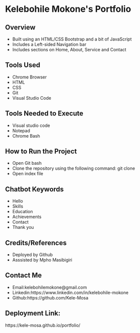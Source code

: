<h1>Kelebohile Mokone's Portfolio</h1>

 
<h2>Overview</h2>
<ul>
<li>Built using an HTML/CSS Bootstrap and a bit of JavaScript</li>
<li>Includes a Left-sided Navigation bar</li>
<li>Includes sections on Home, About, Service and Contact</li>
</ul>
 
<h2>Tools Used</h2>
<ul>
<li>Chrome Browser</li>
<li>HTML</li>
<li>CSS</li>
<li>Git</li>
<li>Visual Studio Code</li>
</ul>
 
<h2>Tools Needed to Execute</h2>
<ul>
<li>Visual studio code</li>
<li>Notepad</li>
<li>Chrome Bash</li>
</ul>
 
<h2>How to Run the Project</h2>
<ul>
<li>Open Git bash</li>
<li>Clone the repository using the following command: git clone </li>
<li>Open index file</li>
</ul>
 
<h2>Chatbot Keywords</h2>
<ul>
<li>Hello</li>
<li>Skills</li>
<li>Education</li>
<li>Achievements</li>
<li>Contact</li>
<li>Thank you</li>
</ul>
 
 
<h2>Credits/References</h2>
<ul>
<li>Deployed by Github</li>
<li>Asssisted by Mpho Masibigiri</li>
</ul>
 
 
<h2>Contact Me</h2>
<ul>
<li>Email:kelebohilemokone@gmail.com </li>
<li>Linkedin:https://www.linkedin.com/in/kelebohile-mokone</li>
<li>Github:https://github.com/Kele-Mosa </li>
</ul>
 
<h2>Deployment Link:</h2> 
https://kele-mosa.github.io/portfolio/
